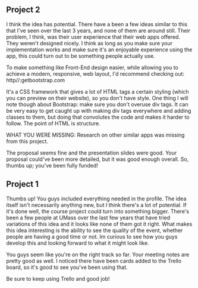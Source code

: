 **Project 2**
--
I think the idea has potential. There have a been a few ideas similar to this that I've seen over the last 3 years, and none of them are around still. Their problem, I think, was their user experience that their web apps offered. They weren't designed nicely. I think as long as you make sure your implementation works and make sure it's an enjoyable experience using the app, this could turn out to be something people actually use. 

To make something like Front-End design easier, while allowing you to achieve a modern, responsive, web layout, I'd recommend checking out: 
http//:getbootstrap.com 

It's a CSS framework that gives a lot of HTML tags a certain styling (which you can preview on their website), so you don't have style. One thing I will note though about Bootstrap: make sure you don't overuse div tags. It can be very easy to get caught up with making div tags everywhere and adding classes to them, but doing that convolutes the code and makes it harder to follow. The point of HTML is structure.

WHAT YOU WERE MISSING: Research on other similar apps was missing from this project.

The proposal seems fine and the presentation slides were good. Your proposal could've been more detailed, but it was good enough overall. So, thumbs up; you've been fully funded!

**Project 1**
--
Thumbs up! You guys included everything needed in the profile. The idea itself isn't necessarily anything new, but I think there's a lot of potential. If it's done well, the course project could turn into something bigger. There's been a few people at UMass over the last few years that have tried variations of this idea and it looks like none of them got it right. What makes this idea interesting is the ability to see the quality of the event, whether people are having a good time or not. Im curious to see how you guys develop this and looking forward to what it might look like.

You guys seem like you're on the right track so far. Your meeting notes are pretty good as well. I noticed there have been cards added to the Trello board, so it's good to see you've been using that. 

Be sure to keep using Trello and good job!